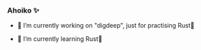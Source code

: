 ### Ahoiko ✨

- 🔭 I’m currently working on "digdeep", just for practising Rust🦀

- 🌱 I’m currently learning Rust🦀
<!--
**Rustatano/Rustatano** is a ✨ _special_ ✨ repository because its `README.md` (this file) appears on your GitHub profile.

Here are some ideas to get you started:

- 👯 I’m looking to collaborate on ...
- 🤔 I’m looking for help with ...
- 💬 Ask me about ...
- 📫 How to reach me: ...
- 😄 Pronouns: ...
- ⚡ Fun fact: ...
-->
